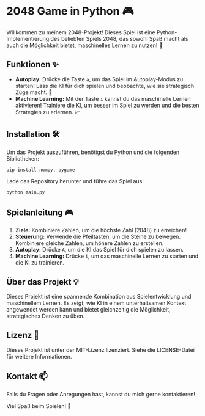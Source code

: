 # 2048 Game in Python 🎮

Willkommen zu meinem 2048-Projekt! Dieses Spiel ist eine Python-Implementierung des beliebten Spiels 2048, das sowohl Spaß macht als auch die Möglichkeit bietet, maschinelles Lernen zu nutzen! 🚀

## Funktionen ✨

- **Autoplay:** Drücke die Taste `a`, um das Spiel im Autoplay-Modus zu starten! Lass die KI für dich spielen und beobachte, wie sie strategisch Züge macht. 🤖
- **Machine Learning:** Mit der Taste `i` kannst du das maschinelle Lernen aktivieren! Trainiere die KI, um besser im Spiel zu werden und die besten Strategien zu erlernen. 📈

## Installation 🛠️

Um das Projekt auszuführen, benötigst du Python und die folgenden Bibliotheken:

```bash
pip install numpy, pygame
```

Lade das Repository herunter und führe das Spiel aus:

```bash
python main.py
```

## Spielanleitung 🎮

1. **Ziele:** Kombiniere Zahlen, um die höchste Zahl (2048) zu erreichen!
2. **Steuerung:** Verwende die Pfeiltasten, um die Steine zu bewegen. Kombiniere gleiche Zahlen, um höhere Zahlen zu erstellen.
3. **Autoplay:** Drücke `A`, um die KI das Spiel für dich spielen zu lassen.
4. **Machine Learning:** Drücke `i`, um das maschinelle Lernen zu starten und die KI zu trainieren.

## Über das Projekt 💡

Dieses Projekt ist eine spannende Kombination aus Spielentwicklung und maschinellem Lernen. Es zeigt, wie KI in einem unterhaltsamen Kontext angewendet werden kann und bietet gleichzeitig die Möglichkeit, strategisches Denken zu üben.

## Lizenz 📄

Dieses Projekt ist unter der MIT-Lizenz lizenziert. Siehe die LICENSE-Datei für weitere Informationen.

## Kontakt 📫

Falls du Fragen oder Anregungen hast, kannst du mich gerne kontaktieren!

Viel Spaß beim Spielen! 🎉
